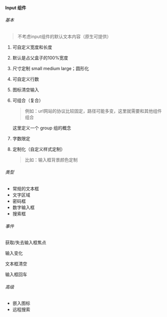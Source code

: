 #### Input 组件

###### 基本

> 不考虑input组件的默认文本内容（原生可提供）

1. 可自定义宽度和长度

2. 默认是占父盒子的100%宽度

3. 尺寸定制 small medium large；圆形化

4. 可自定义行数

5. 图标清空输入

6. 可组合（复合）

   > 例如：url网站的协议比较固定，路径可能多变，这里就需要和其他组件组合

   这里定义一个 group 组的概念

6. 字数限定

7. 定制化（自定义样式定制）

   > 比如：输入框背景颜色定制

###### 类型

* 常规的文本框
* 文字区域
* 密码框
* 数字输入框
* 搜索框

###### 事件

获取/失去输入框焦点

输入变化

文本框清空

输入框回车

###### 高级

* 嵌入图标
* 远程搜索



